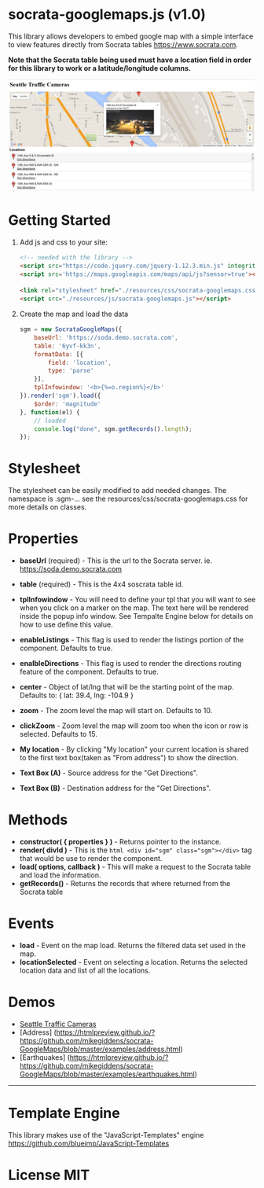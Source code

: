 # socrata-googlemaps.js (v1.0)

This library allows developers to embed google map with a simple interface to view features directly from Socrata tables https://www.socrata.com.

__Note that the Socrata table being used must have a location field in order for this library to work or a latitude/longitude columns.__

![Screenshot](resources/images/seattle.JPG)


# Getting Started

1. Add js and css to your site:

    ```html
    <!-- needed with the library -->
    <script src="https://code.jquery.com/jquery-1.12.3.min.js" integrity="sha256-aaODHAgvwQW1bFOGXMeX+pC4PZIPsvn2h1sArYOhgXQ=" crossorigin="anonymous"></script>
    <script src='https://maps.googleapis.com/maps/api/js?sensor=true'></script>

    <link rel="stylesheet" href="./resources/css/socrata-googlemaps.css" />
    <script src="./resources/js/socrata-googlemaps.js"></script>
    ```

2. Create the map and load the data

    ```javascript
    sgm = new SocrataGoogleMaps({
        baseUrl: 'https://soda.demo.socrata.com',
        table: '6yvf-kk3n',
        formatData: [{
            field: 'location',
            type: 'parse'
        }],
        tplInfowindow: '<b>{%=o.region%}</b>'
    }).render('sgm').load({
        $order: 'magnitude'
    }, function(el) {
        // loaded
        console.log("done", sgm.getRecords().length);
    });

    ```

# Stylesheet

The stylesheet can be easily modified to add needed changes.  The namespace is .sgm-... see the resources/css/socrata-googlemaps.css for more details on classes. 

# Properties

* __baseUrl__ (required) - This is the url to the Socrata server. ie. https://soda.demo.socrata.com
* __table__ (required) - This is the 4x4 soscrata table id.
* __tplInfowindow__ - You will need to define your tpl that you will want to see when you click on a marker on the map.  The text here will be rendered inside the popup info window. See Tempalte Engine below for details on how to use define this value.
* __enableListings__ - This flag is used to render the listings portion of the component. Defaults to true.
* __enalbleDirections__ - This flag is used to render the directions routing feature of the component. Defaults to true. 
* __center__ - Object of lat/lng that will be the starting point of the map.  Defaults to: { lat: 39.4, lng: -104.9 }
* __zoom__ - The zoom level the map will start on. Defaults to 10.
* __clickZoom__ - Zoom level the map will zoom too when the icon or row is selected. Defaults to 15.

* __My location__ - By clicking "My location"  your current location is shared to the first text box(taken as "From address") to show the direction.
* __Text Box (A)__ - Source address for the "Get Directions".
* __Text Box (B)__ - Destination address for the "Get Directions".

# Methods

* __constructor( { properties } )__ - Returns pointer to the instance.
* __render( divId )__ - This is the ```html <div id="sgm" class="sgm"></div>``` tag that would be use to render the component.
* __load( options, callback )__ - This will make a request to the Socrata table and load the information.
* __getRecords()__ - Returns the records that where returned from the Socrata table

# Events

* __load__ - Event on the map load. Returns the filtered data set used in the map.
* __locationSelected__ - Event on selecting a location. Returns the selected location data and list of all the locations.


# Demos

* [Seattle Traffic Cameras](https://htmlpreview.github.io/?https://github.com/mikegiddens/socrata-GoogleMaps/blob/master/examples/SeattleTrafficCameras.html)
* [Address] (https://htmlpreview.github.io/?https://github.com/mikegiddens/socrata-GoogleMaps/blob/master/examples/address.html)
* [Earthquakes] (https://htmlpreview.github.io/?https://github.com/mikegiddens/socrata-GoogleMaps/blob/master/examples/earthquakes.html)

---------------------------------------

# Template Engine

This library makes use of the "JavaScript-Templates" engine https://github.com/blueimp/JavaScript-Templates

# License MIT
